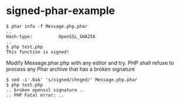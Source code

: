 # signed-phar-example

```
$ phar info -f Message.php.phar
..
Hash-type:          OpenSSL_SHA256
..
$ php test.php
This function is signed!
```
Modify Message.phar.php with any editor and try.
PHP shall refuse to process any Phar archive that has a broken signature
```
$ sed -i'.bak' 's/signed/chnged/' Message.php.phar
$ php test.php
.. broken openssl signature ..
.. PHP Fatal error: ..
```
